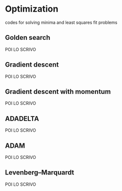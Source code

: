 # Optimization
codes for solving minima and least squares fit problems

## Golden search
POI LO SCRIVO

## Gradient descent 
POI LO SCRIVO

## Gradient descent with momentum
POI LO SCRIVO

## ADADELTA
POI LO SCRIVO

## ADAM
POI LO SCRIVO

## Levenberg–Marquardt
POI LO SCRIVO
